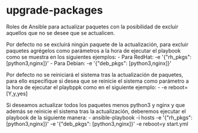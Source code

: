 # upgrade-packages
Roles de Ansible para actualizar paquetes con la posibilidad de excluir aquellos que no se desee que se actualicen.

Por defecto no se excluirá ningún paquete de la actualización, para excluir paquetes agrégelos como parámetros a la
hora de ejecutar el playbook como se muestra en los siguientes ejemplos:
	- Para RedHat: -e '{"rh_pkgs": [python3,nginx]}'
	- Para Debian: -e '{"deb_pkgs": [python3,nginx]}'

Por defecto no se reiniciará el sistema tras la actualización de paquetes, para ello especifique si desea que se reinicie
el sistema como parámetro a la hora de ejecutar el playbppk como en el siguiente ejemplo:
	- -e reboot=[Y,y,yes]

Si deseamos actualizar todos los paquetes menos python3 y nginx y que además se reinicie el sistema tras la actualización,
deberemos ejecutar el playbook de la siguiente manera:
	- ansible-playbook -i hosts -e '{"rh_pkgs": [python3,nginx]}' -e '{"deb_pkgs": [python3,nginx]}' -e reboot=y start.yml
